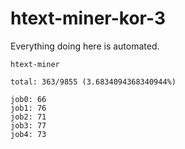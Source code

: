 # htext-miner-kor-3

Everything doing here is automated.

```
htext-miner

total: 363/9855 (3.6834094368340944%)

job0: 66
job1: 76
job2: 71
job3: 77
job4: 73
```